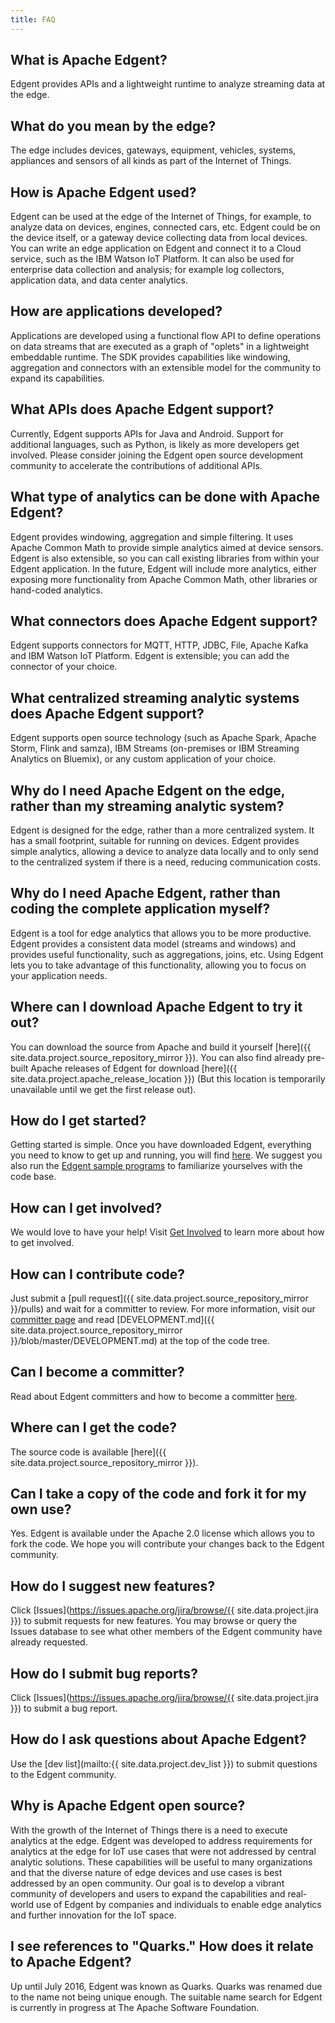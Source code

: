 ```yaml
---
title: FAQ
---
```


## What is Apache Edgent?

Edgent provides APIs and a lightweight runtime to analyze streaming data at the edge.

## What do you mean by the edge?

The edge includes devices, gateways, equipment, vehicles, systems, appliances and sensors of all kinds as part of the Internet of Things.

## How is Apache Edgent used?

Edgent can be used at the edge of the Internet of Things, for example, to analyze data on devices, engines, connected cars, etc. Edgent could be on the device itself, or a gateway device collecting data from local devices. You can write an edge application on Edgent and connect it to a Cloud service, such as the IBM Watson IoT Platform. It can also be used for enterprise data collection and analysis; for example log collectors, application data, and data center analytics.

## How are applications developed?

Applications are developed using a functional flow API to define operations on data streams that are executed as a graph of "oplets" in a lightweight embeddable runtime. The SDK provides capabilities like windowing, aggregation and connectors with an extensible model for the community to expand its capabilities.

## What APIs does Apache Edgent support?

Currently, Edgent supports APIs for Java and Android. Support for additional languages, such as Python, is likely as more developers get involved. Please consider joining the Edgent open source development community to accelerate the contributions of additional APIs.

## What type of analytics can be done with Apache Edgent?

Edgent provides windowing, aggregation and simple filtering. It uses Apache Common Math to provide simple analytics aimed at device sensors. Edgent is also extensible, so you can call existing libraries from within your Edgent application. In the future, Edgent will include more analytics, either exposing more functionality from Apache Common Math, other libraries or hand-coded analytics.

## What connectors does Apache Edgent support?

Edgent supports connectors for MQTT, HTTP, JDBC, File, Apache Kafka and IBM Watson IoT Platform. Edgent is extensible; you can add the connector of your choice.

## What centralized streaming analytic systems does Apache Edgent support?

Edgent supports open source technology (such as Apache Spark, Apache Storm, Flink and samza), IBM Streams (on-premises or IBM Streaming Analytics on Bluemix), or any custom application of your choice.

## Why do I need Apache Edgent on the edge, rather than my streaming analytic system?

Edgent is designed for the edge, rather than a more centralized system. It has a small footprint, suitable for running on devices. Edgent provides simple analytics, allowing a device to analyze data locally and to only send to the centralized system if there is a need, reducing communication costs.

## Why do I need Apache Edgent, rather than coding the complete application myself?

Edgent is a tool for edge analytics that allows you to be more productive. Edgent provides a consistent data model (streams and windows) and provides useful functionality, such as aggregations, joins, etc. Using Edgent lets you to take advantage of this functionality, allowing you to focus on your application needs.

## Where can I download Apache Edgent to try it out?

You can download the source from Apache and build it yourself [here]({{ site.data.project.source_repository_mirror }}). You can also find already pre-built Apache releases of Edgent for download [here]({{ site.data.project.apache_release_location }}) (But this location is temporarily unavailable until we get the first release out).

## How do I get started?

Getting started is simple. Once you have downloaded Edgent, everything you need to know to get up and running, you will find [here](edgent-getting-started). We suggest you also run the [Edgent sample programs](samples) to familiarize yourselves with the code base.

## How can I get involved?

We would love to have your help! Visit [Get Involved](community) to learn more about how to get involved.

## How can I contribute code?

Just submit a [pull request]({{ site.data.project.source_repository_mirror }}/pulls) and wait for a committer to review. For more information, visit our [committer page](committers) and read [DEVELOPMENT.md]({{ site.data.project.source_repository_mirror }}/blob/master/DEVELOPMENT.md) at the top of the code tree.

## Can I become a committer?

Read about Edgent committers and how to become a committer [here](committers).

## Where can I get the code?

The source code is available [here]({{ site.data.project.source_repository_mirror }}).

## Can I take a copy of the code and fork it for my own use?

Yes. Edgent is available under the Apache 2.0 license which allows you to fork the code. We hope you will contribute your changes back to the Edgent community.

## How do I suggest new features?

Click [Issues](https://issues.apache.org/jira/browse/{{ site.data.project.jira }}) to submit requests for new features. You may browse or query the Issues database to see what other members of the Edgent community have already requested.

## How do I submit bug reports?

Click [Issues](https://issues.apache.org/jira/browse/{{ site.data.project.jira }}) to submit a bug report.

## How do I ask questions about Apache Edgent?

Use the [dev list](mailto:{{ site.data.project.dev_list }}) to submit questions to the Edgent community.

## Why is Apache Edgent open source?

With the growth of the Internet of Things there is a need to execute analytics at the edge. Edgent was developed to address requirements for analytics at the edge for IoT use cases that were not addressed by central analytic solutions. These capabilities will be useful to many organizations and that the diverse nature of edge devices and use cases is best addressed by an open community. Our goal is to develop a vibrant community of developers and users to expand the capabilities and real-world use of Edgent by companies and individuals to enable edge analytics and further innovation for the IoT space.

## I see references to "Quarks." How does it relate to Apache Edgent?

Up until July 2016, Edgent was known as Quarks. Quarks was renamed due to the name not being unique enough. The suitable name search for Edgent is currently in progress at The Apache Software Foundation.
